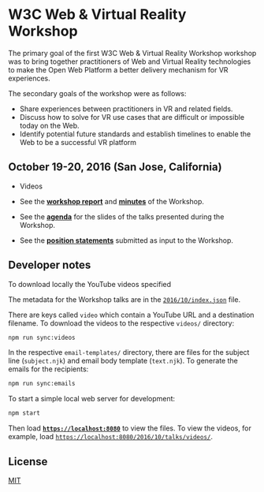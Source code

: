 # W3C Web & Virtual Reality Workshop

The primary goal of the first W3C Web & Virtual Reality Workshop workshop was to bring together practitioners of Web and Virtual Reality technologies to make the Open Web Platform a better delivery mechanism for VR experiences.

The secondary goals of the workshop were as follows:

* Share experiences between practitioners in VR and related fields.
* Discuss how to solve for VR use cases that are difficult or impossible today on the Web.
* Identify potential future standards and establish timelines to enable the Web to be a successful VR platform


## October 19-20, 2016 (San Jose, California)

* Videos

* See the **[workshop report](https://www.w3.org/2016/06/vr-workshop/report.html)** and **[minutes](https://www.w3.org/2016/06/vr-workshop/minutes.html)** of the Workshop.
* See the **[agenda](https://www.w3.org/2016/06/vr-workshop/schedule.html)** for the slides of the talks presented during the Workshop.
* See the **[position statements](https://www.w3.org/2016/06/vr-workshop/papers.html)** submitted as input to the Workshop.


## Developer notes

To download locally the YouTube videos specified

The metadata for the Workshop talks are in the [`2016/10/index.json`](2016/10/index.json) file.

There are keys called `video` which contain a YouTube URL and a destination filename. To download the videos to the respective `videos/` directory:

```sh
npm run sync:videos
```

In the respective `email-templates/` directory, there are files for the subject line (`subject.njk`) and email body template (`text.njk`). To generate the emails for the recipients:

```sh
npm run sync:emails
```

To start a simple local web server for development:

```sh
npm start
```

Then load **[`https://localhost:8080`](https://localhost:8080)** to view the files. To view the videos, for example, load [`https://localhost:8080/2016/10/talks/videos/`](https://localhost:8080/2016/10/talks/videos/).


## License

[MIT](LICENSE.md)
